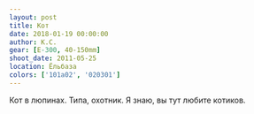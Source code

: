 ```yaml
---
layout: post
title: Кот
date: 2018-01-19 00:00:00
author: К.С.
gear: [E-300, 40-150mm]
shoot_date: 2011-05-25
location: Ёльбаза
colors: ['101a02', '020301']
---
```

Кот в люпинах. Типа, охотник. Я знаю, вы тут любите котиков.
